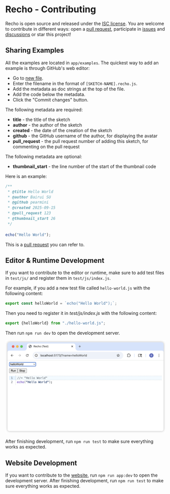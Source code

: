 # Recho - Contributing

Recho is open source and released under the [ISC license](/LICENCE). You are welcome to contribute in different ways: open a [pull request](https://github.com/recho-dev/recho/pulls), participate in [issues](https://github.com/recho-dev/recho/issues) and [discussions](https://github.com/recho-dev/recho/discussions) or star this project!

## Sharing Examples

All the examples are located in `app/examples`. The quickest way to add an example is through GitHub's web editor:

- Go to [new file](https://github.com/recho-dev/recho/new/main/app/examples).
- Enter the filename in the format of `[SKETCH-NAME].recho.js`.
- Add the metadata as doc strings at the top of the file.
- Add the code below the metadata.
- Click the "Commit changes" button.

The following metadata are required:

- **title** - the title of the sketch
- **author** - the author of the sketch
- **created** - the date of the creation of the sketch
- **github** - the GitHub username of the author, for displaying the avatar
- **pull_request** - the pull request number of adding this sketch, for commenting on the pull request

The following metadata are optional:

- **thumbnail_start** - the line number of the start of the thumbnail code

Here is an example:

```js
/**
 * @title Hello World
 * @author Bairui SU
 * @github pearmini
 * @created 2025-09-15
 * @pull_request 123
 * @thumbnail_start 26
 */

echo("Hello World");
```

This is a [pull request](https://github.com/recho-dev/recho/pull/82) you can refer to.

## Editor & Runtime Development

If you want to contribute to the editor or runtime, make sure to add test files in `test/js/` and register them in `test/js/index.js`.

For example, if you add a new test file called `hello-world.js` with the following content:

```js
export const helloWorld = `echo("Hello World");`;
```

Then you need to register it in _test/js/index.js_ with the following content:

```js
export {helloWorld} from "./hello-world.js";
```

Then run `npm run dev` to open the development server.

![test-env](/img/test-env.png)

After finishing development, run `npm run test` to make sure everything works as expected.

## Website Development

If you want to contribute to the [website](https://recho.dev/), run `npm run app:dev` to open the development server. After finishing development, run `npm run test` to make sure everything works as expected.
